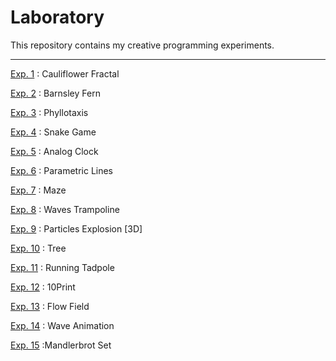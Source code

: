 # Laboratory

This repository contains my creative programming experiments.

---

[Exp. 1](https://github.com/scorpiyogi/Laboratory.git/1) : Cauliflower Fractal

[Exp. 2](https://scorpiyogi.github.io/laboratory/2) : Barnsley Fern

[Exp. 3](https://scorpiyogi.github.io/laboratory/3) : Phyllotaxis

[Exp. 4](https://scorpiyogi.github.io/laboratory/4) : Snake Game

[Exp. 5](https://scorpiyogi.github.io/laboratory/5) : Analog Clock

[Exp. 6](https://scorpiyogi.github.io/laboratory/6) : Parametric Lines

[Exp. 7](https://scorpiyogi.github.io/laboratory/7) : Maze

[Exp. 8](https://scorpiyogi.github.io/laboratory/8) : Waves Trampoline

[Exp. 9](https://scorpiyogi.github.io/laboratory/9) : Particles Explosion [3D]

[Exp. 10](https://scorpiyogi.github.io/laboratory/10) : Tree

[Exp. 11](https://scorpiyogi.github.io/laboratory/11) : Running Tadpole

[Exp. 12](https://scorpiyogi.github.io/laboratory/12) : 10Print

[Exp. 13](https://scorpiyogi.github.io/laboratory/13) : Flow Field

[Exp. 14](https://scorpiyogi.github.io/laboratory/14) : Wave Animation

[Exp. 15](https://scorpiyogi.github.io/laboratory/14) :Mandlerbrot Set
